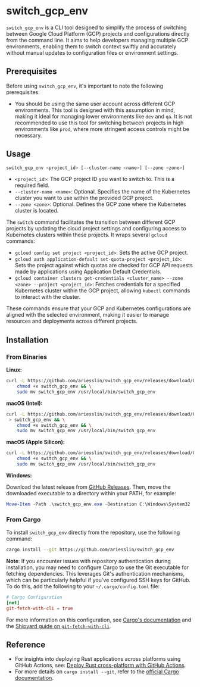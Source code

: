 # switch_gcp_env
`switch_gcp_env` is a CLI tool designed to simplify the process of switching between Google Cloud Platform (GCP) projects and configurations directly from the command line. It aims to help developers managing multiple GCP environments, enabling them to switch context swiftly and accurately without manual updates to configuration files or environment settings.

## Prerequisites
Before using `switch_gcp_env`, it's important to note the following prerequisites:
- You should be using the same user account across different GCP environments. This tool is designed with this assumption in mind, making it ideal for managing lower environments like `dev` and `qa`. It is not recommended to use this tool for switching between projects in high environments like `prod`, where more stringent access controls might be necessary.

## Usage
```bash
switch_gcp_env <project_id> [--cluster-name <name>] [--zone <zone>]
```
- `<project_id>`: The GCP project ID you want to switch to. This is a required field.
- `--cluster-name <name>`: Optional. Specifies the name of the Kubernetes cluster you want to use within the provided GCP project.
- `--zone <zone>`: Optional. Defines the GCP zone where the Kubernetes cluster is located.

The `switch` command facilitates the transition between different GCP projects by updating the cloud project settings and configuring access to Kubernetes clusters within these projects. It wraps several `gcloud` commands:

- `gcloud config set project <project_id>`: Sets the active GCP project.
- `gcloud auth application-default set-quota-project <project_id>`: Sets the project against which quotas are checked for GCP API requests made by applications using Application Default Credentials.
- `gcloud container clusters get-credentials <cluster_name> --zone <zone> --project <project_id>`: Fetches credentials for a specified Kubernetes cluster within the GCP project, allowing `kubectl` commands to interact with the cluster.

These commands ensure that your GCP and Kubernetes configurations are aligned with the selected environment, making it easier to manage resources and deployments across different projects.

## Installation

### From Binaries

**Linux:**
```bash
curl -L https://github.com/ariesslin/switch_gcp_env/releases/download/0.0.1/switch_gcp_env-0.0.1-x86_64-unknown-linux-gnu > switch_gcp_env && \
    chmod +x switch_gcp_env && \
    sudo mv switch_gcp_env /usr/local/bin/switch_gcp_env
```

**macOS (Intel):**
```bash
curl -L https://github.com/ariesslin/switch_gcp_env/releases/download/0.0.1/switch_gcp_env-0.0.1-x86_64-apple-darwin
 > switch_gcp_env && \
    chmod +x switch_gcp_env && \
    sudo mv switch_gcp_env /usr/local/bin/switch_gcp_env
```

**macOS (Apple Silicon):**
```bash
curl -L https://github.com/ariesslin/switch_gcp_env/releases/download/0.0.1/switch_gcp_env-0.0.1-aarch64-apple-darwin > switch_gcp_env && \
    chmod +x switch_gcp_env && \
    sudo mv switch_gcp_env /usr/local/bin/switch_gcp_env
```



**Windows:**

Download the latest release from [GitHub Releases](https://github.com/ariesslin/switch_gcp_env/releases). Then, move the downloaded executable to a directory within your PATH, for example:

```powershell
Move-Item -Path .\switch_gcp_env.exe -Destination C:\Windows\System32
```

### From Cargo
To install `switch_gcp_env` directly from the repository, use the following command:
```bash
cargo install --git https://github.com/ariesslin/switch_gcp_env
```
**Note**: If you encounter issues with repository authentication during installation, you may need to configure Cargo to use the Git executable for fetching dependencies. This leverages Git's authentication mechanisms, which can be particularly helpful if you've configured SSH keys for GitHub. To do this, add the following to your `~/.cargo/config.toml` file:

```toml
# Cargo Configuration
[net]
git-fetch-with-cli = true
```
For more information on this configuration, see [Cargo's documentation](https://docs.rs/cargo/0.59.0/cargo/) and the [Shipyard guide on `git-fetch-with-cli`](https://docs.shipyard.rs/configuration/git-fetch-with-cli.html).

## Reference
- For insights into deploying Rust applications across platforms using GitHub Actions, see: [Deploy Rust cross-platform with GitHub Actions](https://dzfrias.dev/blog/deploy-rust-cross-platform-github-actions/).
- For more details on `cargo install --git`, refer to the [official Cargo documentation](https://doc.rust-lang.org/cargo/commands/cargo-install.html).
